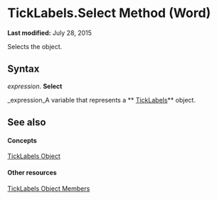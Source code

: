 
# TickLabels.Select Method (Word)

 **Last modified:** July 28, 2015

Selects the object.

## Syntax

 _expression_. **Select**

 _expression_A variable that represents a  ** [TickLabels](d94e90dc-0b0e-f4af-078e-6f2b97729db5.md)** object.


## See also


#### Concepts


 [TickLabels Object](d94e90dc-0b0e-f4af-078e-6f2b97729db5.md)
#### Other resources


 [TickLabels Object Members](4d54bd5e-e001-b378-464a-2d713df92c0d.md)
